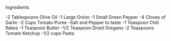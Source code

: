Ingredients

-2 Tablespoons Olive Oil
-1 Large Onion
-1 Small Green Pepper
-4 Cloves of Garlic
-2 Cups Tomato Puree
-Salt and Pepper to taste
-1 Teaspoon Chili flakes
-1 Teaspoon Butter
-1/2 Teaspoon Dried Oregano
-2 Teaspoons Tomato Ketchup
-1/2 cups Pasta